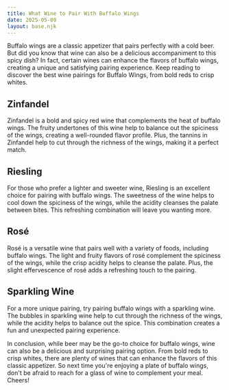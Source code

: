 ```yaml
---
title: What Wine to Pair With Buffalo Wings
date: 2025-05-09
layout: base.njk
---
```


Buffalo wings are a classic appetizer that pairs perfectly with a cold beer. But did you know that wine can also be a delicious accompaniment to this spicy dish? In fact, certain wines can enhance the flavors of buffalo wings, creating a unique and satisfying pairing experience. Keep reading to discover the best wine pairings for Buffalo Wings, from bold reds to crisp whites.

## Zinfandel
Zinfandel is a bold and spicy red wine that complements the heat of buffalo wings. The fruity undertones of this wine help to balance out the spiciness of the wings, creating a well-rounded flavor profile. Plus, the tannins in Zinfandel help to cut through the richness of the wings, making it a perfect match.

## Riesling
For those who prefer a lighter and sweeter wine, Riesling is an excellent choice for pairing with buffalo wings. The sweetness of the wine helps to cool down the spiciness of the wings, while the acidity cleanses the palate between bites. This refreshing combination will leave you wanting more.

## Rosé
Rosé is a versatile wine that pairs well with a variety of foods, including buffalo wings. The light and fruity flavors of rosé complement the spiciness of the wings, while the crisp acidity helps to cleanse the palate. Plus, the slight effervescence of rosé adds a refreshing touch to the pairing.

## Sparkling Wine
For a more unique pairing, try pairing buffalo wings with a sparkling wine. The bubbles in sparkling wine help to cut through the richness of the wings, while the acidity helps to balance out the spice. This combination creates a fun and unexpected pairing experience.

In conclusion, while beer may be the go-to choice for buffalo wings, wine can also be a delicious and surprising pairing option. From bold reds to crisp whites, there are plenty of wines that can enhance the flavors of this classic appetizer. So next time you're enjoying a plate of buffalo wings, don't be afraid to reach for a glass of wine to complement your meal. Cheers!